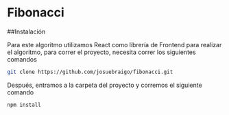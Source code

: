 # Fibonacci

##Instalación

Para este algoritmo utilizamos React como librería de Frontend para realizar el algoritmo, para correr el proyecto, necesita correr los siguientes comandos

```bash
git clone https://github.com/josuebraigo/fibonacci.git
```

Después, entramos a la carpeta del proyecto y corremos el siguiente comando

```bash
npm install
```